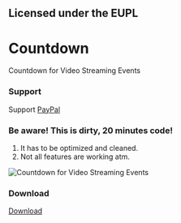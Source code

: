 ## Licensed under the EUPL

# Countdown
Countdown for Video Streaming Events

### Support
Support [PayPal](https://paypal.me/margetic)

### Be aware! This is dirty, 20 minutes code!
1) It has to be optimized and cleaned.
2) Not all features are working atm.

![Countdown for Video Streaming Events](https://raw.githubusercontent.com/gogo1207/Countdown/master/countdown.jpg)

### Download
[Download](https://github.com/gogo1207/Countdown-Live-Video-Streaming/releases)
